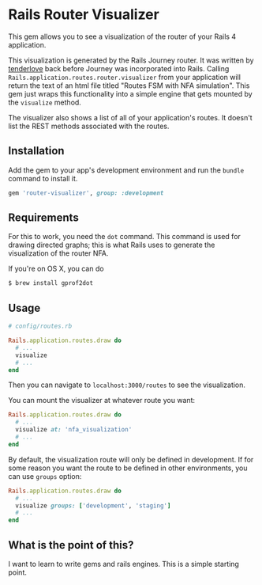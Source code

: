 # Rails Router Visualizer

This gem allows you to see a visualization of the router of your Rails 4 application.

This visualization is generated by the Rails Journey router. It was written by [tenderlove](http://tenderlove.github.io) back before Journey was incorporated into Rails. Calling `Rails.application.routes.router.visualizer` from your application will return the text of an html file titled "Routes FSM with NFA simulation". This gem just wraps this functionality into a simple engine that gets mounted by the `visualize` method.

The visualizer also shows a list of all of your application's routes. It doesn't list the REST methods associated with the routes.

## Installation

Add the gem to your app's development environment and run the `bundle` command to install it.

```ruby
gem 'router-visualizer', group: :development
```

## Requirements

For this to work, you need the `dot` command. This command is used for drawing directed graphs; this is what Rails uses to generate the visualization of the router NFA.

If you're on OS X, you can do

```bash
$ brew install gprof2dot
```

## Usage

```ruby
# config/routes.rb

Rails.application.routes.draw do
  # ...
  visualize
  # ...
end
```

Then you can navigate to `localhost:3000/routes` to see the visualization.

You can mount the visualizer at whatever route you want:

```ruby
Rails.application.routes.draw do
  # ...
  visualize at: 'nfa_visualization'
  # ...
end
```

By default, the visualization route will only be defined in development. If for some reason you want the route to be defined in other environments, you can use `groups` option:

```ruby
Rails.application.routes.draw do
  # ...
  visualize groups: ['development', 'staging']
  # ...
end
```

## What is the point of this?

I want to learn to write gems and rails engines. This is a simple starting point.